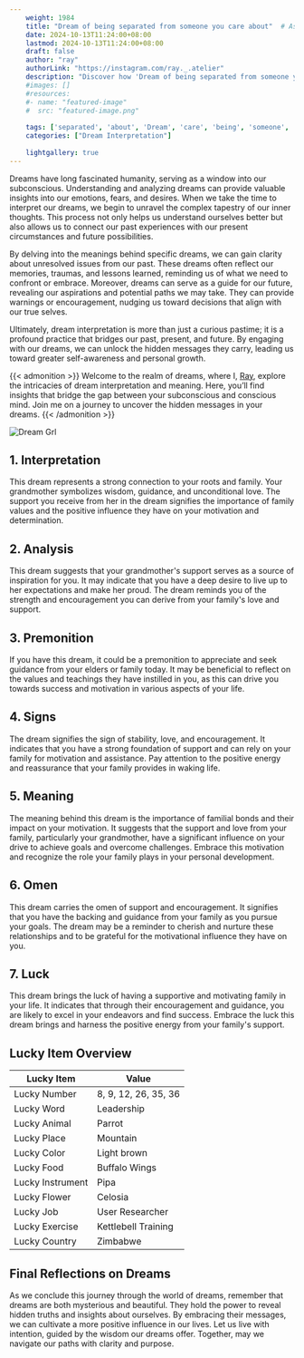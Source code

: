 ```yaml
---
    weight: 1984
    title: "Dream of being separated from someone you care about"  # Assuming 'title' column exists
    date: 2024-10-13T11:24:00+08:00
    lastmod: 2024-10-13T11:24:00+08:00
    draft: false
    author: "ray"
    authorLink: "https://instagram.com/ray._.atelier"
    description: "Discover how 'Dream of being separated from someone you care about' can interpret your future and uncover its significant meanings in your life."
    #images: []
    #resources:
    #- name: "featured-image"
    #  src: "featured-image.png"
    
    tags: ['separated', 'about', 'Dream', 'care', 'being', 'someone', 'from', 'of', 'you']
    categories: ["Dream Interpretation"]
    
    lightgallery: true
---
```

    
Dreams have long fascinated humanity, serving as a window into our subconscious. Understanding and analyzing dreams can provide valuable insights into our emotions, fears, and desires. When we take the time to interpret our dreams, we begin to unravel the complex tapestry of our inner thoughts. This process not only helps us understand ourselves better but also allows us to connect our past experiences with our present circumstances and future possibilities.

By delving into the meanings behind specific dreams, we can gain clarity about unresolved issues from our past. These dreams often reflect our memories, traumas, and lessons learned, reminding us of what we need to confront or embrace. Moreover, dreams can serve as a guide for our future, revealing our aspirations and potential paths we may take. They can provide warnings or encouragement, nudging us toward decisions that align with our true selves.

Ultimately, dream interpretation is more than just a curious pastime; it is a profound practice that bridges our past, present, and future. By engaging with our dreams, we can unlock the hidden messages they carry, leading us toward greater self-awareness and personal growth.

{{< admonition >}}
Welcome to the realm of dreams, where I, [Ray](https://instagram.com/ray._.atelier), explore the intricacies of dream interpretation and meaning. Here, you’ll find insights that bridge the gap between your subconscious and conscious mind. Join me on a journey to uncover the hidden messages in your dreams.
{{< /admonition >}}

![Dream Grl](https://cdn.pixabay.com/photo/2017/11/02/03/35/gothic-2910057_1280.jpg "Dream Grl")

## 1. Interpretation
 This dream represents a strong connection to your roots and family. Your grandmother symbolizes wisdom, guidance, and unconditional love. The support you receive from her in the dream signifies the importance of family values and the positive influence they have on your motivation and determination.

## 2. Analysis
 This dream suggests that your grandmother's support serves as a source of inspiration for you. It may indicate that you have a deep desire to live up to her expectations and make her proud. The dream reminds you of the strength and encouragement you can derive from your family's love and support.

## 3. Premonition
 If you have this dream, it could be a premonition to appreciate and seek guidance from your elders or family today. It may be beneficial to reflect on the values and teachings they have instilled in you, as this can drive you towards success and motivation in various aspects of your life.

## 4. Signs
 The dream signifies the sign of stability, love, and encouragement. It indicates that you have a strong foundation of support and can rely on your family for motivation and assistance. Pay attention to the positive energy and reassurance that your family provides in waking life.

## 5. Meaning
 The meaning behind this dream is the importance of familial bonds and their impact on your motivation. It suggests that the support and love from your family, particularly your grandmother, have a significant influence on your drive to achieve goals and overcome challenges. Embrace this motivation and recognize the role your family plays in your personal development.

## 6. Omen
 This dream carries the omen of support and encouragement. It signifies that you have the backing and guidance from your family as you pursue your goals. The dream may be a reminder to cherish and nurture these relationships and to be grateful for the motivational influence they have on you.

## 7. Luck
 This dream brings the luck of having a supportive and motivating family in your life. It indicates that through their encouragement and guidance, you are likely to excel in your endeavors and find success. Embrace the luck this dream brings and harness the positive energy from your family's support.

## Lucky Item Overview
| Lucky Item          | Value              |
|---------------|--------------------|
| Lucky Number        | 8, 9, 12, 26, 35, 36  |
| Lucky Word          | Leadership |
| Lucky Animal        | Parrot |
| Lucky Place         | Mountain     |
| Lucky Color         | Light brown     |
| Lucky Food          | Buffalo Wings      |
| Lucky Instrument    | Pipa |
| Lucky Flower        | Celosia    |
| Lucky Job           | User Researcher       |
| Lucky Exercise      | Kettlebell Training  |
| Lucky Country       | Zimbabwe    |


##  Final Reflections on Dreams

As we conclude this journey through the world of dreams, remember that dreams are both mysterious and beautiful. They hold the power to reveal hidden truths and insights about ourselves. By embracing their messages, we can cultivate a more positive influence in our lives. Let us live with intention, guided by the wisdom our dreams offer. Together, may we navigate our paths with clarity and purpose.
